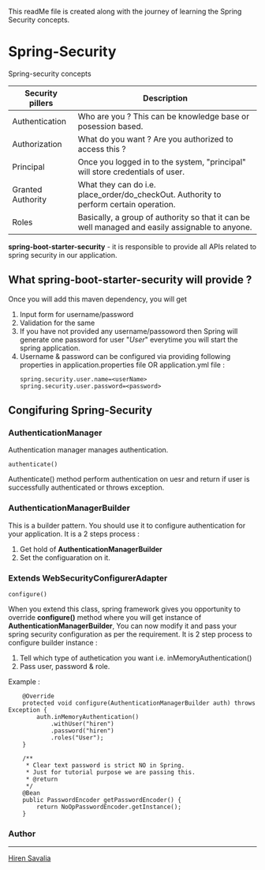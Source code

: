 This readMe file is created along with the journey of learning the Spring Security concepts.
# Spring-Security
Spring-security concepts

|Security pillers | Description |
| ------ | ------ |
| Authentication | Who are you ? This can be knowledge base or posession based. |
| Authorization | What do you want ? Are you authorized to access this ? |
| Principal | Once you logged in to the system, "principal" will store credentials of user. |
| Granted Authority | What they can do i.e. place_order/do_checkOut. Authority to perform certain operation.|
| Roles | Basically, a group of authority so that it can be well managed and easily assignable to anyone. |

**spring-boot-starter-security** - it is responsible to provide all APIs related to spring security in our application.

## What spring-boot-starter-security will provide ?
Once you will add this maven dependency, you will get
1. Input form for username/password
2. Validation for the same
3. If you have not provided any username/passoword then Spring will generate one password for user "*User*" everytime you will start the spring application.
4. Username & password can be configured via providing following properties in application.properties file OR application.yml file :
	```
	spring.security.user.name=<userName>
	spring.security.user.password=<password>
	```

## Congifuring Spring-Security
### AuthenticationManager
Authentication manager manages authentication.
```
authenticate()
```
Authenticate() method perform authentication on uesr and return if user  is successfully authenticated or throws exception.

### AuthenticationManagerBuilder
This is a builder pattern. You should use it to configure authentication for your application.
It is a 2 steps process :
1. Get hold of **AuthenticationManagerBuilder**
2. Set the configuaration on it.

### Extends WebSecurityConfigurerAdapter
```
configure()
```
When you extend this class, spring framework gives you opportunity to override **configure()** method where you will get instance of **AuthenticationManagerBuilder**, You can now modify it and pass your spring security configuration as per the requirement.
It is 2 step process to configure builder instance :
1. Tell which type of authetication you want i.e. inMemoryAuthentication()
2. Pass user, password & role.

Example :
```
	@Override
	protected void configure(AuthenticationManagerBuilder auth) throws Exception {
		auth.inMemoryAuthentication()
			.withUser("hiren")
			.password("hiren")
			.roles("User");
	}
	
	/**
	 * Clear text password is strict NO in Spring.
	 * Just for tutorial purpose we are passing this.
	 * @return
	 */
	@Bean
	public PasswordEncoder getPasswordEncoder() {
		return NoOpPasswordEncoder.getInstance();
	}
```

### Author
---

[Hiren Savalia](https://www.linkedin.com/in/hiren879/)

